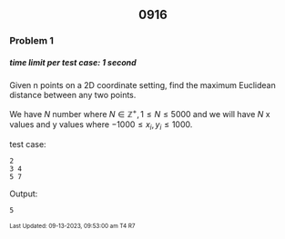 <h2 align="center">0916</h2>

### Problem 1
##### time limit per test case: 1 second 

Given n points on a 2D coordinate setting, find the maximum Euclidean distance between any two points.

We have $N$ number where $N \in \mathbb{Z}^+, 1 \leq N \leq 5000$ and we will have $N$ x values and y values where
$-1000 \leq x_i, y_i \leq 1000$.

test case:
```
2
3 4
5 7
```
Output:
```
5
```
<font size = 1>Last Updated: 09-13-2023, 09:53:00 am T4 R7</font>
